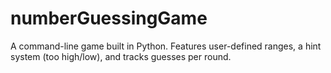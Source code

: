 # numberGuessingGame
A command-line game built in Python. Features user-defined ranges, a hint system (too high/low), and tracks guesses per round.
